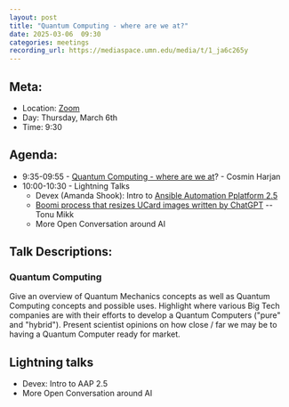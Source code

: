 ```yaml
---
layout: post
title: "Quantum Computing - where are we at?"
date: 2025-03-06  09:30
categories: meetings
recording_url: https://mediaspace.umn.edu/media/t/1_ja6c265y
---
```


## Meta:

- Location: [Zoom](https://z.umn.edu/cpmstream)
- Day: Thursday, March 6th
- Time: 9:30

## Agenda:

- 9:35-09:55 - [Quantum Computing - where are we at](https://docs.google.com/presentation/d/1zO4NvEoeGYdujG8tTO2pKtaaaerdGvTRgkjSqW8YIe8/edit?usp=sharing)? - Cosmin Harjan
- 10:00-10:30 - Lightning Talks
  - Devex (Amanda Shook): Intro to [Ansible Automation Pplatform 2.5](https://docs.google.com/presentation/d/185Pr5neioftBOJin3dHKG-JIdJg-mKuoHeRYNywSP_w/edit?usp=sharing)
  - [Boomi process that resizes UCard images written by ChatGPT](https://docs.google.com/presentation/d/11PMHezJ5uv6SNtE1dMB-HbjrFIzTfYUN6wNPOPac2HY/edit?usp=sharing) -- Tonu Mikk
  - More Open Conversation around AI

## Talk Descriptions:

### Quantum Computing

Give an overview of Quantum Mechanics concepts as well as Quantum Computing concepts and possible uses. Highlight where various Big Tech companies are with their efforts to develop a Quantum Computers ("pure" and "hybrid").
Present scientist opinions on how close / far we may be to having a Quantum Computer ready for market.

## Lightning talks

- Devex: Intro to AAP 2.5
- More Open Conversation around AI

